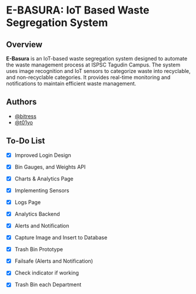 
# E-BASURA: IoT Based Waste Segregation System
## Overview

**E-Basura** is an IoT-based waste segregation system designed to automate the waste management process at ISPSC Tagudin Campus. The system uses image recognition and IoT sensors to categorize waste into recyclable, and non-recyclable categories. It provides real-time monitoring and notifications to maintain efficient waste management.


## Authors

- [@bitress](https://www.github.com/bitress)
- [@t01yo](https://www.github.com/t01yo)

## To-Do List

- [x] Improved Login Design
- [x] Bin Gauges, and Weights API
- [x] Charts & Analytics Page
- [x] Implementing Sensors


- [x] Logs Page
- [x] Analytics Backend
- [x] Alerts and Notification
- [x] Capture Image and Insert to Database
- [x] Trash Bin Prototype

- [x] Failsafe (Alerts and Notification)
- [x] Check indicator if working
- [x] Trash Bin each Department